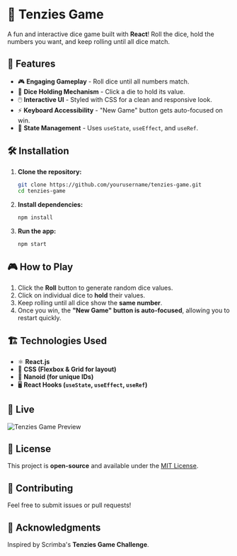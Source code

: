 # 🎲 Tenzies Game

A fun and interactive dice game built with **React**! Roll the dice, hold the numbers you want, and keep rolling until all dice match.

## 🚀 Features
- 🎮 **Engaging Gameplay** - Roll dice until all numbers match.
- 🔢 **Dice Holding Mechanism** - Click a die to hold its value.
- 🖱️ **Interactive UI** - Styled with CSS for a clean and responsive look.
- ⚡ **Keyboard Accessibility** - "New Game" button gets auto-focused on win.
- 🎯 **State Management** - Uses `useState`, `useEffect`, and `useRef`.

## 🛠️ Installation

1. **Clone the repository:**
   ```sh
   git clone https://github.com/yourusername/tenzies-game.git
   cd tenzies-game
   ```

2. **Install dependencies:**
   ```sh
   npm install
   ```

3. **Run the app:**
   ```sh
   npm start
   ```

## 🎮 How to Play
1. Click the **Roll** button to generate random dice values.
2. Click on individual dice to **hold** their values.
3. Keep rolling until all dice show the **same number**.
4. Once you win, the **"New Game" button is auto-focused**, allowing you to restart quickly.

## 🏗️ Technologies Used
- ⚛️ **React.js**
- 🎨 **CSS (Flexbox & Grid for layout)**
- 🔧 **Nanoid (for unique IDs)**
- 🖥️ **React Hooks (`useState`, `useEffect`, `useRef`)**

## 📸 Live
![Tenzies Game Preview](https://manikantay11.github.io/tenzies_game/)

## 📜 License
This project is **open-source** and available under the [MIT License](LICENSE).

## 🤝 Contributing
Feel free to submit issues or pull requests!

## 🌟 Acknowledgments
Inspired by Scrimba's **Tenzies Game Challenge**.

